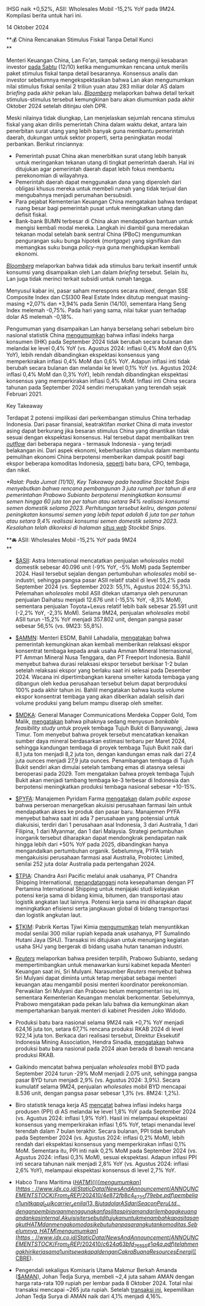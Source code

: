 IHSG naik +0,52%, ASII: Wholesales Mobil -15,2% YoY pada 9M24. Kompilasi berita untuk hari ini.

14 Oktober 2024

**💰 China Rencanakan Stimulus Fiskal Tanpa Detail Kunci  
**

Menteri Keuangan China, Lan Fo'an, tampak sedang menguji kesabaran investor [pada Sabtu](https://www.bloomberg.com/news/articles/2024-10-13/china-puts-investor-patience-to-test-as-key-meeting-underwhelms) (12/10) ketika mengumumkan rencana untuk merilis paket stimulus fiskal tanpa detail besarannya. Konsensus analis dan investor sebelumnya mengekspektasikan bahwa Lan akan mengumumkan nilai stimulus fiskal senilai 2 triliun yuan atau 283 miliar dolar AS dalam _briefing_ pada akhir pekan lalu. _[Bloomberg](https://www.bloomberg.com/news/articles/2024-10-12/key-takeaways-as-china-outlines-plans-to-revive-economy-end-housing-slump#:~:text=Officials%20say%20there%E2%80%99s,for%20any%20announcement)_ melaporkan bahwa detail terkait stimulus-stimulus tersebut kemungkinan baru akan diumumkan pada akhir Oktober 2024 setelah ditinjau oleh DPR.

Meski nilainya tidak diungkap, Lan menjelaskan sejumlah rencana stimulus fiskal yang akan dirilis pemerintah China dalam waktu dekat, antara lain penerbitan surat utang yang lebih banyak guna membantu pemerintah daerah, dukungan untuk sektor properti, serta peningkatan modal perbankan. Berikut rinciannya:

- Pemerintah pusat China akan menerbitkan surat utang lebih banyak untuk meringankan tekanan utang di tingkat pemerintah daerah. Hal ini ditujukan agar pemerintah daerah dapat lebih fokus membantu perekonomian di wilayahnya.
- Pemerintah daerah dapat menggunakan dana yang diperoleh dari obligasi khusus mereka untuk membeli rumah yang tidak terjual dan mengubahnya menjadi perumahan bersubsidi.
- Para pejabat Kementerian Keuangan China mengatakan bahwa terdapat ruang besar bagi pemerintah pusat untuk meningkatkan utang dan defisit fiskal.
- Bank-bank BUMN terbesar di China akan mendapatkan bantuan untuk mengisi kembali modal mereka. Langkah ini diambil guna meredakan tekanan modal setelah bank sentral China (PBoC) mengumumkan pengurangan suku bunga hipotek (_mortgage_) yang signifikan dan memangkas suku bunga _policy_-nya guna menghidupkan kembali ekonomi.

_[Bloomberg](https://www.bloomberg.com/news/articles/2024-10-12/key-takeaways-as-china-outlines-plans-to-revive-economy-end-housing-slump)_ melaporkan bahwa tidak ada stimulus baru terkait insentif untuk konsumsi yang disampaikan oleh Lan dalam _briefing_ tersebut. Selain itu, Lan juga tidak merinci terkait subsidi untuk rumah tangga.

Menyusul kabar ini, pasar saham merespons secara _mixed_, dengan SSE Composite Index dan CSI300 Real Estate Index ditutup menguat masing-masing +2,07% dan +3,94% pada Senin (14/10), sementara Hang Seng Index melemah -0,75%. Pada hari yang sama, nilai tukar yuan terhadap dolar AS melemah -0,18%.

Pengumuman yang disampaikan Lan hanya berselang sehari sebelum biro nasional statistik China [mengumumkan](https://www.stats.gov.cn/sj/zxfb/202410/t20241013_1956899.html) bahwa inflasi indeks harga konsumen (IHK) pada September 2024 tidak berubah secara bulanan dan melandai ke level 0,4% YoY (vs. Agustus 2024: inflasi 0,4% MoM dan 0,6% YoY), lebih rendah dibandingkan ekspektasi konsensus yang memperkirakan inflasi 0,4% MoM dan 0,6% YoY. Adapun inflasi inti tidak berubah secara bulanan dan melandai ke level 0,1% YoY (vs. Agustus 2024: inflasi 0,4% MoM dan 0,3% YoY), lebih rendah dibandingkan ekspektasi konsensus yang memperkirakan inflasi 0,4% MoM. Inflasi inti China secara tahunan pada September 2024 sendiri merupakan yang terendah sejak Februari 2021.

Key Takeaway

Terdapat 2 potensi implikasi dari perkembangan stimulus China terhadap Indonesia. Dari pasar finansial, keatraktifan _market_ China di mata investor asing dapat berkurang jika besaran stimulus China yang dinantikan tidak sesuai dengan ekspektasi konsensus. Hal tersebut dapat membalikan tren _[outflow](https://snips.stockbit.com/snips-terbaru/-ihsg-catat-foreign-outflow-kesempatan-beli-big-banks)_ dari beberapa negara - termasuk Indonesia - yang terjadi belakangan ini. Dari aspek ekonomi, keberhasilan stimulus dalam membantu pemulihan ekonomi China berpotensi memberikan dampak positif bagi ekspor beberapa komoditas Indonesia, [seperti](https://snips.stockbit.com/snips-terbaru/-pboc-pangkas-suku-bunga-jangka-menengah-usai-umumkan-paket-stimulus) batu bara, CPO, tembaga, dan nikel.

_\*Ralat: Pada Jumat (11/10), Key Takeaway pada headline Stockbit Snips menyebutkan bahwa rencana pembangunan 3 juta rumah per tahun di era pemerintahan Prabowo Subianto berpotensi meningkatkan konsumsi semen hingga 60 juta ton per tahun atau setara 94% realisasi konsumsi semen domestik selama 2023. Perhitungan tersebut keliru, dengan potensi peningkatan konsumsi semen yang lebih tepat adalah 6 juta ton per tahun atau setara 9,4% realisasi konsumsi semen domestik selama 2023._ _Kesalahan telah dikoreksi_ _di halaman_ _[situs web](https://snips.stockbit.com/snips-terbaru/sektor-properti-stimulus-kebijakan-di-era-pemerintahan-baru#:~:text=Semen%3A%20Kami%20memperkirakan,dibanding%20semen%20curah.)_ _Stockbit Snips._

**🚘 ASII: Wholesales Mobil -15,2% YoY pada 9M24  
**

- [$ASII](): Astra International mencatatkan penjualan _wholesales_ mobil domestik sebesar 40.096 unit (\-9% YoY, -5% MoM) pada September 2024. Hasil tersebut sejalan dengan pertumbuhan _wholesales_ mobil se-industri, sehingga pangsa pasar ASII relatif stabil di level 55,2% pada September 2024 (vs. September 2023: 55,1%, Agustus 2024: 55,3%). Pelemahan _wholesales_ mobil ASII ditekan utamanya oleh penurunan penjualan Daihatsu menjadi 12.676 unit (-15,5% YoY, -8,3% MoM), sementara penjualan Toyota+Lexus relatif lebih baik sebesar 25.591 unit (-2,2% YoY, -2,3% MoM). Selama 9M24, penjualan _wholesales_ mobil ASII turun -15,2% YoY menjadi 357.802 unit, dengan pangsa pasar sebesar 56,5% (vs. 9M23: 55,8%).
- [$AMMN](): Menteri ESDM, Bahlil Lahadalia, [mengatakan](https://www.bloombergtechnoz.com/detail-news/51643/bahlil-restui-relaksasi-ekspor-freeport-lagi-kita-ulur-1-2-bulan/2) bahwa pemerintah kemungkinan akan kembali memberikan relaksasi ekspor konsentrat tembaga kepada anak usaha Amman Mineral Internasional, PT Amman Mineral Nusa Tenggara, dan PT Freeport Indonesia. Bahlil menyebut bahwa durasi relaksasi ekspor tersebut berkisar 1-2 bulan setelah relaksasi ekspor yang berlaku saat ini selesai pada Desember 2024. Wacana ini dipertimbangkan karena smelter katoda tembaga yang dibangun oleh kedua perusahaan tersebut belum dapat berproduksi 100% pada akhir tahun ini. Bahlil mengatakan bahwa kuota volume ekspor konsentrat tembaga yang akan diberikan adalah selisih dari volume produksi yang belum mampu diserap oleh smelter.
- [$MDKA](): General Manager Communications Merdeka Copper Gold, Tom Malik, [mengatakan](https://investasi.kontan.co.id/news/merdeka-copper-mdka-siap-garap-tambang-tembaga-baru-dengan-cadangan-terbesar) bahwa pihaknya sedang menyusun _bankable feasibility study_ untuk proyek tembaga Tujuh Bukit di Banyuwangi, Jawa Timur. Tom menyebut bahwa proyek tersebut mencatatkan kenaikan sumber daya mineral berdasarkan estimasi terbaru per Maret 2024, sehingga kandungan tembaga di proyek tembaga Tujuh Bukit naik dari 8,1 juta ton menjadi 8,2 juta ton, dengan kandungan emas naik dari 27,4 juta ounces menjadi 27,9 juta ounces. Penambangan tembaga di Tujuh Bukit sendiri akan dimulai setelah tambang emas di atasnya selesai beroperasi pada 2029. Tom mengatakan bahwa proyek tembaga Tujuh Bukit akan menjadi tambang tembaga ke-3 terbesar di Indonesia dan berpotensi meningkatkan produksi tembaga nasional sebesar +10-15%.
- [$PYFA](): Manajemen Pyridam Farma [mengatakan](https://www.idx.co.id/StaticData/NewsAndAnnouncement/ANNOUNCEMENTSTOCK/From_EREP/202410/1bcfba3335_f105e70ddb.pdf) dalam _public expose_ bahwa perseroan menargetkan akuisisi perusahaan farmasi lain untuk mendapatkan akses ke produk dan pasar baru. Manajemen PYFA menyebut bahwa saat ini ada 7 perusahaan yang potensial untuk diakuisisi, terdiri dari 1 perusahaan asal Indonesia, 3 dari Australia, 1 dari Filipina, 1 dari Myanmar, dan 1 dari Malaysia. Strategi pertumbuhan inorganik tersebut diharapkan dapat mendongkrak pendapatan naik hingga lebih dari +50% YoY pada 2025, dibandingkan hanya mengandalkan pertumbuhan organik. Sebelumnya, PYFA telah mengakuisisi perusahaan farmasi asal Australia, Probiotec Limited, senilai 252 juta dolar Australia pada pertengahan 2024.
- [$TPIA](): Chandra Asri Pacific melalui anak usahanya, PT Chandra Shipping International, [menandatangani](https://www.idx.co.id/StaticData/NewsAndAnnouncement/ANNOUNCEMENTSTOCK/From_EREP/202410/b6d8aaa496_38331ae367.pdf) nota kesepahaman dengan PT Pertamina International Shipping untuk menjajaki studi kelayakan potensi kerja sama di bidang kimia, bitumen, dan transportasi atau logistik angkatan laut lainnya. Potensi kerja sama ini diharapkan dapat meningkatkan efisiensi serta jangkauan global di bidang transportasi dan logistik angkutan laut.
- [$TKIM](): Pabrik Kertas Tjiwi Kimia [mengumumkan](https://www.idx.co.id/StaticData/NewsAndAnnouncement/ANNOUNCEMENTSTOCK/From_EREP/202410/08c756c9f3_a6766e9e2b.pdf) telah menyuntikkan modal senilai 300 miliar rupiah kepada anak usahanya, PT Sumalindo Hutani Jaya (SHJ). Transaksi ini ditujukan untuk menunjang kegiatan usaha SHJ yang bergerak di bidang usaha hutan tanaman industri.

- _[Reuters](https://www.bloomberg.com/news/articles/2024-10-14/indonesia-s-next-leader-eyes-cabinet-role-for-indrawati-reuters?sref=GmJQRlwS)_ melaporkan bahwa presiden terpilih, Prabowo Subianto, sedang mempertimbangkan untuk menawarkan kursi kabinet kepada Menteri Keuangan saat ini, Sri Mulyani. Narasumber _Reuters_ menyebut bahwa Sri Mulyani dapat diminta untuk tetap menjabat sebagai menteri keuangan atau mengambil posisi menteri koordinator perekonomian. Perwakilan Sri Mulyani dan Prabowo belum mengomentari isu ini, sementara Kementerian Keuangan menolak berkomentar. Sebelumnya, Prabowo mengatakan pada pekan lalu bahwa dia kemungkinan akan mempertahankan banyak menteri di kabinet Presiden Joko Widodo.
- Produksi batu bara nasional selama 9M24 naik +0,7% YoY menjadi 624,16 juta ton, setara 67,7% rencana produksi RKAB 2024 di level 922,14 juta ton. Berkaca dari realisasi tersebut, Direktur Eksekutif Indonesia Mining Association, Hendra Sinadia, [mengatakan](https://epaper.kontan.co.id/mobile/harian/2024/10/14) bahwa produksi batu bara nasional pada 2024 akan berada di bawah rencana produksi RKAB.
- Gaikindo mencatat bahwa penjualan _wholesales_ mobil BYD pada September 2024 turun -29% MoM menjadi 2.075 unit, sehingga pangsa pasar BYD turun menjadi 2,9% (vs. Agustus 2024: 3,9%). Secara kumulatif selama 9M24, penjualan _wholesales_ mobil BYD mencapai 8.536 unit, dengan pangsa pasar sebesar 1,3% (vs. 8M24: 1,2%).
- Biro statistik tenaga kerja AS [mencatat](https://www.bls.gov/news.release/ppi.nr0.htm) bahwa inflasi indeks harga produsen (PPI) di AS melandai ke level 1,8% YoY pada September 2024 (vs. Agustus 2024: inflasi 1,9% YoY). Hasil ini melampaui ekspektasi konsensus yang memperkirakan inflasi 1,6% YoY, tetapi menandai level terendah dalam 7 bulan terakhir. Secara bulanan, PPI tidak berubah pada September 2024 (vs. Agustus 2024: inflasi 0,2% MoM), lebih rendah dari ekspektasi konsensus yang memperkirakan inflasi 0,1% MoM. Sementara itu, PPI inti naik 0,2% MoM pada September 2024 (vs. Agustus 2024: inflasi 0,3% MoM), sesuai ekspektasi. Adapun inflasi PPI inti secara tahunan naik menjadi 2,8% YoY (vs. Agustus 2024: inflasi 2,6% YoY), melampaui ekspektasi konsensus di level 2,7% YoY.
- Habco Trans Maritima ([$HATM]()) [mengumumkan](https://www.idx.co.id/StaticData/NewsAndAnnouncement/ANNOUNCEMENTSTOCK/From_EREP/202410/4e872fb8c4_8735f79ebe.pdf) pembelian 1 unit kapal _bulk carrier_ senilai 13,8 juta dolar AS dari Seacon Peru Ltd., dengan pembiayaan menggunakan fasilitas pinjaman dari lembaga keuangan dan kas internal. Akuisisi tersebut ditujukan untuk menambah kapasitas angkut HATM dan mengakomodasi kebutuhan pasar angkutan komoditas. Sebelumnya, HATM [mengumumkan](https://www.idx.co.id/StaticData/NewsAndAnnouncement/ANNOUNCEMENTSTOCK/From_EREP/202410/c624a63bfd_76855e1a4a.pdf) telah mengakhiri kerja sama 1 unit sewa kapal dengan Cakra Buana Resources Energi ([$CBRE]()).
- Pengendali sekaligus Komisaris Utama Makmur Berkah Amanda ([$AMAN]()), Johan Tedja Surya, membeli ~2,4 juta saham AMAN dengan harga rata-rata 109 rupiah per lembar pada 8 Oktober 2024. Total nilai transaksi mencapai ~265 juta rupiah. Setelah [transaksi ini](https://www.idx.co.id/StaticData/NewsAndAnnouncement/ANNOUNCEMENTSTOCK/From_EREP/202410/8362de343b_542faf245d.pdf), kepemilikan Johan Tedja Surya di AMAN naik dari 4,1% menjadi 4,16%.
